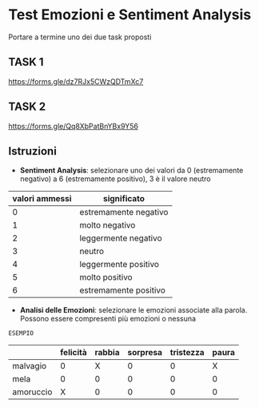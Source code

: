 # Test Emozioni e Sentiment Analysis

Portare a termine uno dei due task proposti

## TASK 1

https://forms.gle/dz7RJx5CWzQDTmXc7

## TASK 2

https://forms.gle/Qq8XbPatBnYBx9Y56


## Istruzioni

- **Sentiment Analysis**: selezionare uno dei valori da 0  (estremamente negativo) a 6 (estremamente positivo), 3 è il valore neutro 


| valori ammessi | significato           |
| -------------- | --------------------- |
| 0              | estremamente negativo |
| 1              | molto negativo        |
| 2              | leggermente negativo  |
| 3              | neutro                |
| 4              | leggermente positivo  |
| 5              | molto positivo        |
| 6              | estremamente positivo |
 

- **Analisi delle Emozioni**: selezionare le emozioni associate alla parola. Possono essere compresenti più emozioni o nessuna

`ESEMPIO`
                                                                
|           | felicità | rabbia | sorpresa | tristezza | paura |
| --------- | -------- | ------ | -------- | --------- | ----- |
| malvagio  | 0        | X      | 0        | 0         | X     |
| mela      | 0        | 0      | 0        | 0         | 0     |
| amoruccio | X        | 0      | 0        | 0         | 0     |

